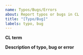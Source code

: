 ```yaml
---
name: Typos/Bugs/Errors
about: Report typos or bugs in CL
title: "[Typo/Bug]"
labels: typo, bug
---
```


**CL term**


**Description of typo, bug or error**

